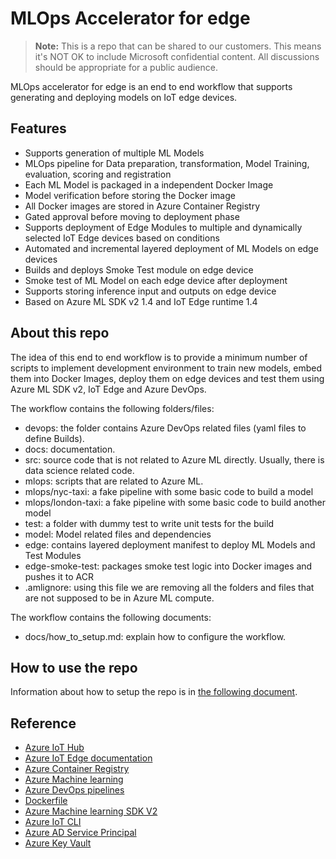 # MLOps Accelerator for edge

> **Note:**
> This is a repo that can be shared to our customers. This means it's NOT OK to include Microsoft confidential
> content. All discussions should be appropriate for a public audience.

MLOps accelerator for edge is an end to end workflow that supports generating and deploying models on IoT edge devices. 

## Features

- Supports generation of multiple ML Models
- MLOps pipeline for Data preparation, transformation, Model Training, evaluation, scoring and registration 
- Each ML Model is packaged in a independent Docker Image
- Model verification before storing the Docker image
- All Docker images are stored in Azure Container Registry
- Gated approval before moving to deployment phase
- Supports deployment of Edge Modules to multiple and dynamically selected IoT Edge devices based on conditions
- Automated and incremental layered deployment of ML Models on edge devices 
- Builds and deploys Smoke Test module on edge device
- Smoke test of ML Model on each edge device after deployment
- Supports storing inference input and outputs on edge device
- Based on Azure ML SDK v2 1.4 and IoT Edge runtime 1.4

## About this repo

The idea of this end to end workflow is to provide a minimum number of scripts to implement development environment to train new models, embed them into Docker Images, deploy them on edge devices and test them using Azure ML SDK v2, IoT Edge and Azure DevOps.

The workflow contains the following folders/files:

- devops: the folder contains Azure DevOps related files (yaml files to define Builds).
- docs: documentation.
- src: source code that is not related to Azure ML directly. Usually, there is data science related code.
- mlops: scripts that are related to Azure ML.
- mlops/nyc-taxi: a fake pipeline with some basic code to build a model
- mlops/london-taxi: a fake pipeline with some basic code to build another model
- test: a folder with dummy test to write unit tests for the build
- model: Model related files and dependencies
- edge: contains layered deployment manifest to deploy ML Models and Test Modules
- edge-smoke-test: packages smoke test logic into Docker images and pushes it to ACR
- .amlignore: using this file we are removing all the folders and files that are not supposed to be in Azure ML compute.

The workflow contains the following documents:

- docs/how_to_setup.md: explain how to configure the workflow.

## How to use the repo

Information about how to setup the repo is in [the following document](./docs/how_to_setup.md).  

## Reference

* [Azure IoT Hub](https://azure.microsoft.com/en-gb/products/iot-hub)
* [Azure IoT Edge documentation](https://learn.microsoft.com/en-us/azure/iot-edge/?view=iotedge-1.4)
* [Azure Container Registry](https://azure.microsoft.com/en-us/products/container-registry/)
* [Azure Machine learning](https://docs.microsoft.com/azure/machine-learning)
* [Azure DevOps pipelines](https://learn.microsoft.com/en-gb/azure/devops/pipelines/)
* [Dockerfile](https://docs.docker.com/engine/reference/builder/)
* [Azure Machine learning SDK V2](https://learn.microsoft.com/en-gb/python/api/overview/azure/ai-ml-readme?view=azure-python)
* [Azure IoT CLI](https://learn.microsoft.com/en-us/cli/azure/azure-cli-reference-for-iot)
* [Azure AD Service Principal](https://learn.microsoft.com/en-us/azure/active-directory/develop/howto-create-service-principal-portal)
* [Azure Key Vault](https://learn.microsoft.com/en-gb/azure/key-vault/general/)